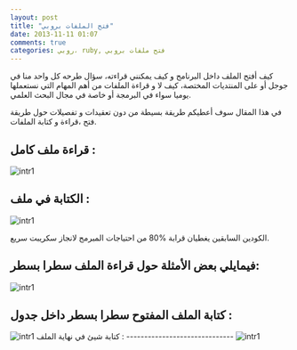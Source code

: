 ```yaml
---
layout: post
title: "فتح الملفات بروبي"
date: 2013-11-11 01:07
comments: true
categories: روبي، ruby, فتح ملفات بروبي
---
```


كيف أفتح الملف داخل البرنامج و كيف يمكنني قراءته، سؤال طرحه كل واحد منا في جوجل أو على المنتديات المختصة، كيف لا و قراءة الملفات من أهم المهام التي نستعملها يوميا سواء في البرمجة أو خاصة في مجال البحث العلمي. 
<!-- more -->
في هذا المقال سوف أعطيكم طريقة بسيطة من دون تعقيدات و تفصيلات حول طريقة فتح ،قراءة و كتابة الملفات.

قراءة ملف كامل :
------------------------------

<img src="/images/filereadingruby/1.png" title="intr1"/>

الكتابة في ملف :
------------------------------
<img src="/images/filereadingruby/2.png" title="intr1"/>


الكودين  السابقين يغطيان قرابة %80 من احتياجات المبرمج لانجاز سكريبت سريع.

فيمايلي بعض الأمثلة حول قراءة الملف سطرا بسطر:
------------------------------

<img src="/images/filereadingruby/3.png" title="intr1"/> 

كتابة الملف المفتوح سطرا بسطر داخل جدول :
-------------------------------------------

<img src="/images/filereadingruby/4.png" title="intr1"/> 
كتابة شيئ في نهاية الملف :
------------------------------
<img src="/images/filereadingruby/5.png" title="intr1"/> 

